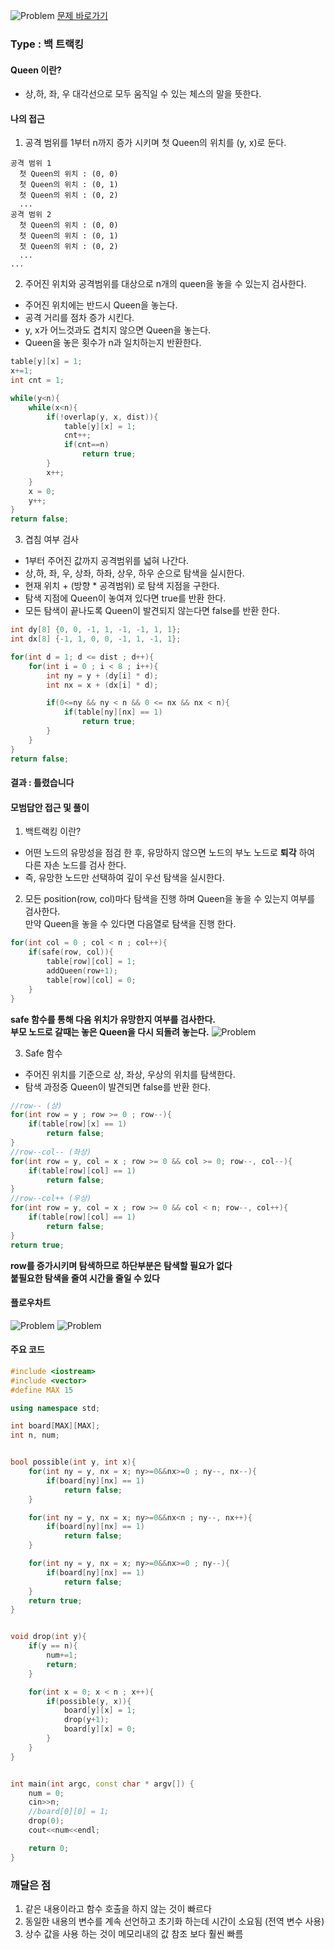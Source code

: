 ![Problem](https://raw.githubusercontent.com/seongjinkime/problem-solving/master/images/9663.png)
[문제 바로가기](https://www.acmicpc.net/problem/9663)
### Type :  백 트랙킹

#### Queen 이란?
 - 상,하, 좌, 우 대각선으로 모두 움직일 수 있는 체스의 말을 뜻한다.

#### 나의 접근
1. 공격 범위를 1부터 n까지 증가 시키며 첫 Queen의 위치를 (y, x)로 둔다.
```
공격 범위 1
  첫 Queen의 위치 : (0, 0)
  첫 Queen의 위치 : (0, 1)
  첫 Queen의 위치 : (0, 2)
  ...
공격 범위 2
  첫 Queen의 위치 : (0, 0)
  첫 Queen의 위치 : (0, 1)
  첫 Queen의 위치 : (0, 2)
  ...
...
```  

2. 주어진 위치와 공격범위를 대상으로 n개의 queen을 놓을 수 있는지 검사한다.
- 주어진 위치에는 반드시 Queen을 놓는다.
- 공격 거리를 점차 증가 시킨다.
- y, x가 어느것과도 겹치지 않으면 Queen을 놓는다.
- Queen을 놓은 횟수가 n과 일치하는지 반환한다.

```cpp
table[y][x] = 1;
x+=1;
int cnt = 1;

while(y<n){
    while(x<n){
        if(!overlap(y, x, dist)){
            table[y][x] = 1;
            cnt++;
            if(cnt==n)
                return true;
        }
        x++;
    }
    x = 0;
    y++;
}
return false;
```  

3. 겹침 여부 검사  
- 1부터 주어진 값까지 공격범위를 넓혀 나간다.  
- 상,하, 좌, 우, 상좌, 하좌, 상우, 하우 순으로 탐색을 실시한다.  
- 현재 위치 + (방향 * 공격범위) 로 탐색 지점을 구한다.  
- 탐색 지점에 Queen이 놓여져 있다면 true를 반환 한다.  
- 모든 탐색이 끝나도록 Queen이 발견되지 않는다면 false를 반환 한다.  

```cpp
int dy[8] {0, 0, -1, 1, -1, -1, 1, 1};
int dx[8] {-1, 1, 0, 0, -1, 1, -1, 1};

for(int d = 1; d <= dist ; d++){
    for(int i = 0 ; i < 8 ; i++){
        int ny = y + (dy[i] * d);
        int nx = x + (dx[i] * d);

        if(0<=ny && ny < n && 0 <= nx && nx < n){
            if(table[ny][nx] == 1)
                return true;
        }
    }
}
return false;
```

#### 결과 : **틀렸습니다**

#### 모범답안 접근 및 풀이

1. 백트랙킹 이란?
  - 어떤 노드의 유망성을 점검 한 후, 유망하지 않으면 노드의 부노 노드로 **퇴각** 하여 다른 자손 노드를 검사 한다.  
  - 즉, 유망한 노드만 선택하여 깊이 우선 탐색을 실시한다.  

2. 모든 position(row, col)마다 탐색을 진행 하며 Queen을 놓을 수 있는지 여부를 검사한다.  
   만약 Queen을 놓을 수 있다면 다음열로 탐색을 진행 한다.
```cpp
for(int col = 0 ; col < n ; col++){
    if(safe(row, col)){
        table[row][col] = 1;
        addQueen(row+1);
        table[row][col] = 0;
    }
}
```
**safe 함수를 통해 다음 위치가 유망한지 여부를 검사한다.**  
**부모 노드로 갈때는 놓은 Queen을 다시 되돌려 놓는다.**
![Problem](https://raw.githubusercontent.com/seongjinkime/problem-solving/master/images/back_tracking.png)




3. Safe 함수
  - 주어진 위치를 기준으로 상, 좌상, 우상의 위치를 탐색한다.  
  - 탐색 과정중 Queen이 발견되면 false를 반환 한다.
 ```cpp
 //row-- (상)
 for(int row = y ; row >= 0 ; row--){
     if(table[row][x] == 1)
         return false;
 }
 //row--col-- (좌상)
 for(int row = y, col = x ; row >= 0 && col >= 0; row--, col--){
     if(table[row][col] == 1)
         return false;
 }
 //row--col++ (우상)
 for(int row = y, col = x ; row >= 0 && col < n; row--, col++){
     if(table[row][col] == 1)
         return false;
 }
 return true;
 ```
 **row를 증가시키며 탐색하므로 하단부분은 탐색할 필요가 없다**  
 **붙필요한 탐색을 줄여 시간을 줄일 수 있다**

 #### 플로우차트

 ![Problem](https://raw.githubusercontent.com/seongjinkime/problem-solving/master/images/9663_isPossible.png)
 ![Problem](https://raw.githubusercontent.com/seongjinkime/problem-solving/master/images/9663_drop.png)

#### 주요 코드
```cpp
#include <iostream>
#include <vector>
#define MAX 15

using namespace std;

int board[MAX][MAX];
int n, num;


bool possible(int y, int x){
    for(int ny = y, nx = x; ny>=0&&nx>=0 ; ny--, nx--){
        if(board[ny][nx] == 1)
            return false;
    }

    for(int ny = y, nx = x; ny>=0&&nx<n ; ny--, nx++){
        if(board[ny][nx] == 1)
            return false;
    }

    for(int ny = y, nx = x; ny>=0&&nx>=0 ; ny--){
        if(board[ny][nx] == 1)
            return false;
    }
    return true;
}


void drop(int y){
    if(y == n){
        num+=1;
        return;
    }

    for(int x = 0; x < n ; x++){
        if(possible(y, x)){
            board[y][x] = 1;
            drop(y+1);
            board[y][x] = 0;
        }
    }
}


int main(int argc, const char * argv[]) {
    num = 0;
    cin>>n;
    //board[0][0] = 1;
    drop(0);
    cout<<num<<endl;

    return 0;
}

```

### 깨달은 점
1. 같은 내용이라고 함수 호출을 하지 않는 것이 빠르다
2. 동일한 내용의 변수를 계속 선언하고 초기화 하는데 시간이 소요됨 (전역 변수 사용)  
3. 상수 값을 사용 하는 것이 메모리내의 값 참조 보다 훨씬 빠름
